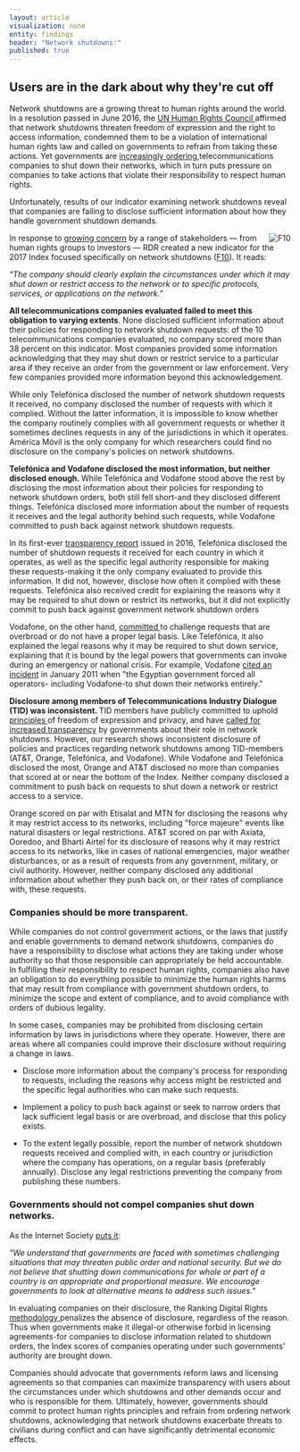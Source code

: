 ```yaml
---
layout: article
visualization: none
entity: findings
header: "Network shutdowns:"
published: true
---
```

<h2>Users are in the dark about why they're cut off</h2>
<p>Network shutdowns are a growing threat to human rights around the world. In a resolution passed in June 2016, the <a href="http://ap.ohchr.org/documents/dpage_e.aspx?si=A/HRC/32/L.20">UN Human Rights Council </a>affirmed that network shutdowns threaten freedom of expression and the right to access information, condemned them to be a violation of international human rights law and called on governments to refrain from taking these actions. Yet governments are <a href="https://www.accessnow.org/keepiton">increasingly ordering </a>telecommunications companies to shut down their networks, which in turn puts pressure on companies to take actions that violate their responsibility to respect human rights. </p>
<p>Unfortunately, results of our indicator examining network shutdowns reveal that companies are failing to disclose sufficient information about how they handle government shutdown demands. </p>
<p><img src="/index2017/assets/graphics/content/F10.PNG" alt="F10" title="F10" align="right" /></p>
<p>In response to <a href="https://rankingdigitalrights.org/2016/12/05/keepiton/">growing concern</a> by a range of stakeholders — from human rights groups to investors — RDR created a new indicator for the 2017 Index focused specifically on network shutdowns (<a href="https://rankingdigitalrights.org/2017-indicators/#F10">F10</a>). It reads: </p>
<p><em>"The company should clearly explain the circumstances under which it may shut down or restrict access to the network or to specific protocols, services, or applications on the network."</em></p>
<p><strong>All telecommunications companies evaluated failed to meet this obligation to varying extents</strong>. None disclosed sufficient information about their policies for responding to network shutdown requests: of the 10 telecommunications companies evaluated, no company scored more than 38 percent on this indicator. Most companies provided some information acknowledging that they may shut down or restrict service to a particular area if they receive an order from the government or law enforcement. Very few companies provided more information beyond this acknowledgement. </p>
<p>While only Telefónica disclosed the number of network shutdown requests it received, no company disclosed the number of requests with which it complied. Without the latter information, it is impossible to know whether the company routinely complies with all government requests or whether it sometimes declines requests in any of the jurisdictions in which it operates. Am&eacute;rica Móvil is the only company for which researchers could find no disclosure on the company's policies on network shutdowns. </p>
<p><strong>Telefónica and Vodafone disclosed the most information, but neither disclosed enough. </strong>While Telefónica and Vodafone stood above the rest by disclosing the most information about their policies for responding to network shutdown orders, both still fell short-and they disclosed different things. Telefónica disclosed more information about the number of requests it receives and the legal authority behind such requests, while Vodafone committed to push back against network shutdown requests.</p>
<p>In its first-ever <a href="http://www.telecomindustrydialogue.org/wp-content/uploads/Telefonica_Transparencia_ENG_interactivo_29.12.pdf">transparency report</a> issued in 2016, Telefónica disclosed the number of shutdown requests it received for each country in which it operates, as well as the specific legal authority responsible for making these requests-making it the only company evaluated to provide this information. It did not, however, disclose how often it complied with these requests. Telefónica also received credit for explaining the reasons why it may be required to shut down or restrict its networks, but it did not explicitly commit to push back against government network shutdown orders</p>
<p>Vodafone, on the other hand, <a href="http://www.vodafone.com/content/dam/vodafone-images/sustainability/downloads/vodafone_law_enforcement_disclosure_report_2015-4.pdf.">committed </a>to challenge requests that are overbroad or do not have a proper legal basis. Like Telefónica, it also explained the legal reasons why it may be required to shut down service, explaining that it is bound by the legal powers that governments can invoke during an emergency or national crisis. For example, Vodafone <a href="http://www.vodafone.com/content/dam/vodafone-images/sustainability/downloads/vodafone_law_enforcement_disclosure_report_2015-4.pdf.">cited an incident</a> in January 2011 when "the Egyptian government forced all operators- including Vodafone-to shut down their networks entirely."</p>
<p><strong>Disclosure among members of Telecommunications Industry Dialogue (TID) was inconsistent. </strong>TID members have publicly committed to uphold <a href="http://www.telecomindustrydialogue.org/wp-content/uploads/Telecoms_Industry_Dialogue_Principles_Version_1_-_ENGLISH.pdf">principles </a>of freedom of expression and privacy, and have <a href="http://globalnetworkinitiative.org/news/global-network-initiative-and-telecommunications-industry-dialogue-joint-statement-network-and">called for increased transparency</a> by governments about their role in network shutdowns. However, our research shows inconsistent disclosure of policies and practices regarding network shutdowns among TID-members (AT&T, Orange, Telefónica, and Vodafone). While Vodafone and Telefónica disclosed the most, Orange and AT&T disclosed no more than companies that scored at or near the bottom of the Index. Neither company disclosed a commitment to push back on requests to shut down a network or restrict access to a service. </p>
<p>Orange scored on par with Etisalat and MTN for disclosing the reasons why it may restrict access to its networks, including "force majeure" events like natural disasters or legal restrictions. AT&T scored on par with Axiata, Ooredoo, and Bharti Airtel for its disclosure of reasons why it may restrict access to its networks, like in cases of national emergencies, major weather disturbances, or as a result of requests from any government, military, or civil authority. However, neither company disclosed any additional information about whether they push back on, or their rates of compliance with, these requests.</p>
<h3>Companies should be more transparent.</h3>
<p>While companies do not control government actions, or the laws that justify and enable governments to demand network shutdowns, companies do have a responsibility to disclose what actions they are taking under whose authority so that those responsible can appropriately be held accountable. In fulfilling their responsibility to respect human rights, companies also have an obligation to do everything possible to minimize the human rights harms that may result from compliance with government shutdown orders, to minimize the scope and extent of compliance, and to avoid compliance with orders of dubious legality.</p>
<p>In some cases, companies may be prohibited from disclosing certain information by laws in jurisdictions where they operate. However, there are areas where all companies could improve their disclosure without requiring a change in laws.</p>
<ul>
<li>Disclose more information about the company's process for responding to requests, including the reasons why access might be restricted and the specific legal authorities who can make such requests.</strong></li>
</ul>
<ul>
<li>Implement a policy to push back against or seek to narrow orders that lack sufficient legal basis or are overbroad, and disclose that this policy exists. </li>
</ul>
<ul>
<li>To the extent legally possible, report the number of network shutdown requests received and complied with, in each country or jurisdiction where the company has operations, on a regular basis (preferably annually). Disclose any legal restrictions preventing the company from publishing these numbers.</li>
</ul>
<h3>Governments should not compel companies shut down networks.</h3>
<p>As the Internet Society <a href="https://www.internetsociety.org/lets-keep-internet-everyone">puts it</a>: </p>
<p><em>"We understand that governments are faced with sometimes challenging situations that may threaten public order and national security. But we do not believe that shutting down communications for whole or part of a country is an appropriate and proportional measure. We encourage governments to look at alternative means to address such issues."</em></p>
<p>In evaluating companies on their disclosure, the Ranking Digital Rights <a href="http://rankingdigitalrights.org/index2017/findings/methodology">methodology </a>penalizes the absence of disclosure, regardless of the reason. Thus when governments make it illegal-or otherwise forbid in licensing agreements-for companies to disclose information related to shutdown orders, the Index scores of companies operating under such governments' authority are brought down. </p>
<p>Companies should advocate that governments reform laws and licensing agreements so that companies can maximize transparency with users about the circumstances under which shutdowns and other demands occur and who is responsible for them. Ultimately, however, governments should commit to protect human rights principles and refrain from ordering network shutdowns, acknowledging that network shutdowns exacerbate threats to civilians during conflict and can have significantly detrimental economic effects.</p>
